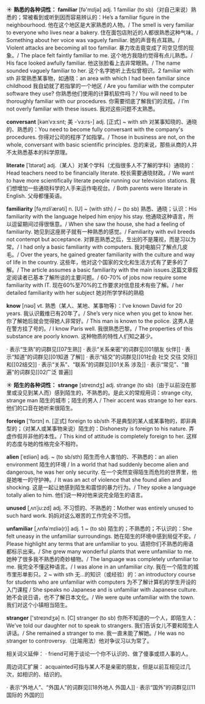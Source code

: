 ☀ <span class="category">**熟悉的各种词性：**</span>
<span class="vocabulary">**familiar**</span> [fə'mɪljə] 
<span class="definition">adj. 1 familiar (to sb)（对自己来说）熟悉的；常被看到或听到因而容易辨认的：</span>He’s a familiar figure in the neighbourhood. 他在这个地区是大家熟悉的人物。/ The smell is very familiar to everyone who lives near a bakery. 住在面包店附近的人都很熟悉这种气味。/ Something about her voice was vaguely familiar. 她的声音有点耳熟。/ Violent attacks are becoming all too familiar. 暴力攻击竟变成了司空见惯的现象。/ The place felt faintly familiar to me. 这个地方我隐约觉得有点儿熟悉。/ His face looked awfully familiar. 他这张脸看上去非常眼熟。/ The name sounded vaguely familiar to her. 这个名字她听上去似曾相识。<span class="definition">2 familiar with sth 非常熟悉某事物，如通晓：</span>an area with which I had been familiar since childhood 我自幼就了若指掌的一个地区 / Are you familiar with the computer software they use? 你熟悉他们使用的计算机软件吗？/ You will need to be thoroughly familiar with our procedures. 你需要彻底了解我们的流程。/ I’m not overly familiar with these issues. 我对这些问题不太熟悉。
           
<span class="vocabulary">**conversant**</span> [kənˈvɜ:snt; 美 -ˈvɜ:rs-]
<span class="definition">adj. [正式] ~ with sth 对某事知晓的、通晓的、熟悉的：</span>You need to become fully conversant with the company's procedures. 你得对公司的程序了如指掌。/ Those in business are not, on the whole, conversant with basic scientific principles. 总的来说，那些从商的人并不太熟悉基本的科学原理。

<span class="vocabulary">**literate**</span> [ˈlɪtərət]
<span class="definition">adj.（某人）对某个学科（尤指很多人不了解的学科）通晓的：</span>Head teachers need to be financially literate. 校长需要通晓财政。/ We want to have more scientifically literate people running our television stations. 我们想增加一些通晓科学的人手来运作电视台。/ Both parents were literate in English. 父母都懂英语。

<span class="vocabulary">**familiarity**</span> [fəˌmɪliˈærəti]
<span class="definition">n. [U] ~ (with sth) / ~ (to sb) 熟悉、通晓；认识：</span>His familiarity with the language helped him enjoy his stay. 他通晓这种语言，所以逗留期间过得很惬意。/ When she saw the house, she had a feeling of familiarity. 她见到这座房子就有一种熟悉的感觉。/ Familiarity with evil breeds not contempt but acceptance. 对罪恶熟悉之后，生出的不是蔑视，而是习以为常。/ I had only a basic familiarity with computers. 我对电脑只了解点几皮毛。/ Over the years, he gained greater familiarity with the culture and way of life in the country. 这些年，他对这个国家的文化和生活方式有了更多的了解。/ The article assumes a basic familiarity with the main issues.这篇文章假定阅读者已基本了解所谈的主要问题。/ 60-70% of jobs now require some familiarity with IT. 现在60%至70%的工作要求对信息技术有些了解。/ her detailed familiarity with her subject 她对所学学科的熟稳

<span class="vocabulary">**know**</span> [nəʊ] 
<span class="definition">vt. 熟悉（某人、某地、某事物等）：</span>I’ve known David for 20 years. 我认识戴维已有20年了。/ She’s very nice when you get to know her. 你了解她后就会觉得她人非常好。/ This man is known to the police. 这男人是在警方挂了号的。/ I know Paris well. 我很熟悉巴黎。/ The properties of this substance are poorly known. 这种物质的特性人们知之甚少。

· 表示“生熟”的词群见[[07生熟]]
· 表示“关系亲密”的词群见[[01朋友 伙伴]]
· 表示“知道”的词群见[[01知道 了解]]
· 表示“结交”的词群见[[01社会 社交 交往 交际]]和[[02结交]]
· 表示“关系”、“联系”的词群见[[01关系 涉及]]
· 表示“常见”、“普遍”的词群见[[02广泛 普遍]]

☀ <span class="category">**陌生的各种词性：**</span>
<span class="vocabulary">**strange**</span> [streɪndӡ] 
<span class="definition">adj. strange (to sb)（由于以前没在那里或没见到某人而）感到陌生的，不熟悉的。是此义的常规用词：</span>strange city, strange man 陌生的城市；陌生的男人 / Their accent was strange to her ears. 他们的口音在她听来很陌生。

<span class="vocabulary">**foreign**</span> ['fɒrɪn] 
<span class="definition">n. [正式] foreign to sb/sth 不是典型的某人或某事物的，即非典型的；（对某人或某事物来说）陌生的：</span>Dishonesty is foreign to his nature. 弄虚作假并非他的本性。/ This kind of attitude is completely foreign to her. 这样的态度与她的性格完全不相符。
           
<span class="vocabulary">**alien**</span> [ˈeɪliən]
<span class="definition">adj. ~ (to sb/sth) 陌生而令人害怕的、不熟悉的：</span>an alien environment 陌生的环境 / In a world that had suddenly become alien and dangerous, he was her only security. 在一个突然变得陌生而危险的世界里，他是她唯一的守护神。/ It was an act of violence that she found alien and shocking. 这是一起让她感到陌生和震惊的暴力行为。/ They spoke a language totally alien to him. 他们说一种对他来说完全陌生的语言。
           
<span class="vocabulary">**unused**</span> [ˌʌnˈju:zd]
<span class="definition">adj. 不习惯的、不熟悉的：</span>Mother was entirely unused to such hard work. 妈妈对这么艰苦的工作完全不习惯。
           
<span class="vocabulary">**unfamiliar**</span> [ˌʌnfəˈmɪliə(r)]
<span class="definition">adj. 1 ~ (to sb) 陌生的；不熟悉的；不认识的：</span>She felt uneasy in the unfamiliar surroundings. 她在陌生的环境中感到局促不安。/ Please highlight any terms that are unfamiliar to you. 请把你们不熟悉的用语都标示出来。/ She grew many wonderful plants that were unfamiliar to me. 她种了很多我不熟悉的奇妙植物。/ The language was completely unfamiliar to me. 我完全不懂这种语言。/ I was alone in an unfamiliar city. 我在一个陌生的城市里形单影只。<span class="definition">2 ~ with sth 无…的知识（或经验）的：</span>an introductory course for students who are unfamiliar with computers 为不了解计算机的学生开设的入门课程 / She speaks no Japanese and is unfamiliar with Japanese culture. 她不会说日语，也不了解日本文化。/ We were quite unfamiliar with the town. 我们对这个小镇相当陌生。

<span class="vocabulary">**stranger**</span> ['streɪndӡə] 
<span class="definition">n. [C] stranger (to sb) 你所不知道的一个人，即陌生人：</span>We’ve told our daughter not to speak to strangers. 我们告诉女儿不要和陌生人讲话。/ She remained a stranger to me. 我一直未能了解她。/ He was no stranger to controversy.（比喻用法）他对争议习以为常了。

相关词义延伸：
· friend可用于谈论一个你不认识的、做了傻事或烦人事的人。

周边词汇扩展：
acquainted可指与某人不是亲密的朋友，但是以前互相见过几次，如相识的、结识的。

· 表示“外地人”、“外国人”的词群见[[18外地人 外国人]]
· 表示“国外”的词群见[[11国际的 外国的]]
